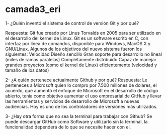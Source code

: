 # camada3_eri
1- ¿Quién inventó el sistema de control de versión Git y por qué?

Respuesta: Git fue creado por Linus Torvalds en 2005 para ser utilizado en el desarrollo del kernel de Linux. Git es un software escrito en C, con interfaz por línea de comandos, disponible para Windows, MacOS X y GNU/Linux.
Algunos de los objetivos del nuevo sistema fueron los siguientes:
Velocidad
Diseño sencillo
Gran soporte para desarrollo no lineal (miles de ramas paralelas)
Completamente distribuido
Capaz de manejar grandes proyectos (como el kernel de Linux) eficientemente (velocidad y tamaño de los datos)

2- ¿A quién pertenece actualmente Github y por qué?
Respuesta: Le perteneces a Microsoft quien lo compro por 7.500 millones de dolares, el acuerdo, que aumentó el enfoque de Microsoft en el desarrollo de código abierto, tenía como objetivo aumentar el uso empresarial de GitHub y llevar las herramientas y servicios de desarrollo de Microsoft a nuevas audiencias. Hoy es uno de los controladores de versiones más utilizados.  

3- ¿Hay otra forma que no sea la terminal para trabajar con Github?
Se puede descargar GitHub como Software y utilizarlo sin la terminal, la funcionalidad dependerá de lo que se necesite hacer con el.


